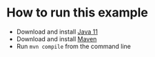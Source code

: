 # How to run this example

- Download and install [Java 11](https://adoptium.net/)
- Download and install [Maven](https://maven.apache.org/)
- Run `mvn compile` from the command line
